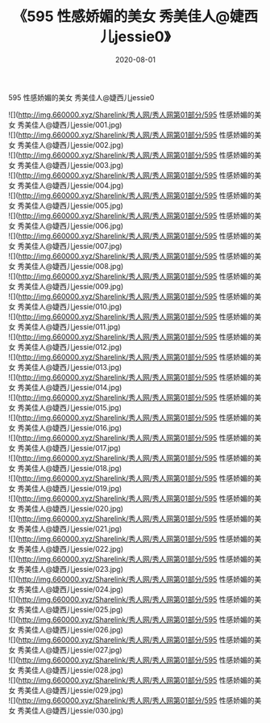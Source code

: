 ﻿---
layout: post
title:  《595 性感娇媚的美女 秀美佳人@婕西儿jessie0》
date:   2020-08-01
img: http://img.660000.xyz/Sharelink/秀人网/秀人网第01部分/595 性感娇媚的美女 秀美佳人@婕西儿jessie0/000.jpg
categories: [美女, 清纯, 唯美]
---

595 性感娇媚的美女 秀美佳人@婕西儿jessie0

  ![](http://img.660000.xyz/Sharelink/秀人网/秀人网第01部分/595 性感娇媚的美女 秀美佳人@婕西儿jessie/001.jpg) <br> ![](http://img.660000.xyz/Sharelink/秀人网/秀人网第01部分/595 性感娇媚的美女 秀美佳人@婕西儿jessie/002.jpg) <br> ![](http://img.660000.xyz/Sharelink/秀人网/秀人网第01部分/595 性感娇媚的美女 秀美佳人@婕西儿jessie/003.jpg) <br> ![](http://img.660000.xyz/Sharelink/秀人网/秀人网第01部分/595 性感娇媚的美女 秀美佳人@婕西儿jessie/004.jpg) <br> ![](http://img.660000.xyz/Sharelink/秀人网/秀人网第01部分/595 性感娇媚的美女 秀美佳人@婕西儿jessie/005.jpg) <br> ![](http://img.660000.xyz/Sharelink/秀人网/秀人网第01部分/595 性感娇媚的美女 秀美佳人@婕西儿jessie/006.jpg) <br> ![](http://img.660000.xyz/Sharelink/秀人网/秀人网第01部分/595 性感娇媚的美女 秀美佳人@婕西儿jessie/007.jpg) <br> ![](http://img.660000.xyz/Sharelink/秀人网/秀人网第01部分/595 性感娇媚的美女 秀美佳人@婕西儿jessie/008.jpg) <br> ![](http://img.660000.xyz/Sharelink/秀人网/秀人网第01部分/595 性感娇媚的美女 秀美佳人@婕西儿jessie/009.jpg) <br> ![](http://img.660000.xyz/Sharelink/秀人网/秀人网第01部分/595 性感娇媚的美女 秀美佳人@婕西儿jessie/010.jpg) <br> ![](http://img.660000.xyz/Sharelink/秀人网/秀人网第01部分/595 性感娇媚的美女 秀美佳人@婕西儿jessie/011.jpg) <br> ![](http://img.660000.xyz/Sharelink/秀人网/秀人网第01部分/595 性感娇媚的美女 秀美佳人@婕西儿jessie/012.jpg) <br> ![](http://img.660000.xyz/Sharelink/秀人网/秀人网第01部分/595 性感娇媚的美女 秀美佳人@婕西儿jessie/013.jpg) <br> ![](http://img.660000.xyz/Sharelink/秀人网/秀人网第01部分/595 性感娇媚的美女 秀美佳人@婕西儿jessie/014.jpg) <br> ![](http://img.660000.xyz/Sharelink/秀人网/秀人网第01部分/595 性感娇媚的美女 秀美佳人@婕西儿jessie/015.jpg) <br> ![](http://img.660000.xyz/Sharelink/秀人网/秀人网第01部分/595 性感娇媚的美女 秀美佳人@婕西儿jessie/016.jpg) <br> ![](http://img.660000.xyz/Sharelink/秀人网/秀人网第01部分/595 性感娇媚的美女 秀美佳人@婕西儿jessie/017.jpg) <br> ![](http://img.660000.xyz/Sharelink/秀人网/秀人网第01部分/595 性感娇媚的美女 秀美佳人@婕西儿jessie/018.jpg) <br> ![](http://img.660000.xyz/Sharelink/秀人网/秀人网第01部分/595 性感娇媚的美女 秀美佳人@婕西儿jessie/019.jpg) <br> ![](http://img.660000.xyz/Sharelink/秀人网/秀人网第01部分/595 性感娇媚的美女 秀美佳人@婕西儿jessie/020.jpg) <br> ![](http://img.660000.xyz/Sharelink/秀人网/秀人网第01部分/595 性感娇媚的美女 秀美佳人@婕西儿jessie/021.jpg) <br> ![](http://img.660000.xyz/Sharelink/秀人网/秀人网第01部分/595 性感娇媚的美女 秀美佳人@婕西儿jessie/022.jpg) <br> ![](http://img.660000.xyz/Sharelink/秀人网/秀人网第01部分/595 性感娇媚的美女 秀美佳人@婕西儿jessie/023.jpg) <br> ![](http://img.660000.xyz/Sharelink/秀人网/秀人网第01部分/595 性感娇媚的美女 秀美佳人@婕西儿jessie/024.jpg) <br> ![](http://img.660000.xyz/Sharelink/秀人网/秀人网第01部分/595 性感娇媚的美女 秀美佳人@婕西儿jessie/025.jpg) <br> ![](http://img.660000.xyz/Sharelink/秀人网/秀人网第01部分/595 性感娇媚的美女 秀美佳人@婕西儿jessie/026.jpg) <br> ![](http://img.660000.xyz/Sharelink/秀人网/秀人网第01部分/595 性感娇媚的美女 秀美佳人@婕西儿jessie/027.jpg) <br> ![](http://img.660000.xyz/Sharelink/秀人网/秀人网第01部分/595 性感娇媚的美女 秀美佳人@婕西儿jessie/028.jpg) <br> ![](http://img.660000.xyz/Sharelink/秀人网/秀人网第01部分/595 性感娇媚的美女 秀美佳人@婕西儿jessie/029.jpg) <br> ![](http://img.660000.xyz/Sharelink/秀人网/秀人网第01部分/595 性感娇媚的美女 秀美佳人@婕西儿jessie/030.jpg) <br>